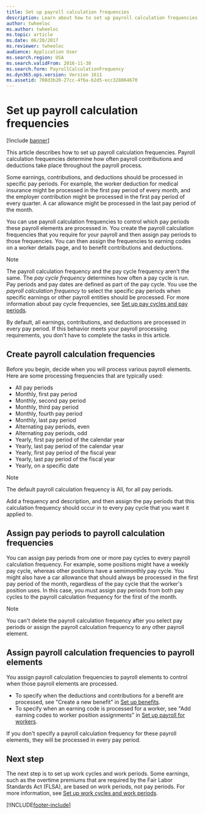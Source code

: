 ```yaml
---
title: Set up payroll calculation frequencies
description: Learn about how to set up payroll calculation frequencies, including an outline on how to assign pay periods to payroll calculation frequencies.
author: twheeloc
ms.author: twheeloc
ms.topic: article
ms.date: 06/20/2017
ms.reviewer: twheeloc
audience: Application User
ms.search.region: USA
ms.search.validFrom: 2016-11-30
ms.search.form: PayrollCalculationFrequency
ms.dyn365.ops.version: Version 1611
ms.assetid: 708d3b20-27cc-4f6a-b2d5-ecc328864670
---
```


# Set up payroll calculation frequencies

[!include [banner](../../../../../finance/includes/banner.md)]

This article describes how to set up payroll calculation frequencies. Payroll calculation frequencies determine how often payroll contributions and deductions take place throughout the payroll process.

Some earnings, contributions, and deductions should be processed in specific pay periods. For example, the worker deduction for medical insurance might be processed in the first pay period of every month, and the employer contribution might be processed in the first pay period of every quarter. A car allowance might be processed in the last pay period of the month.

You can use payroll calculation frequencies to control which pay periods these payroll elements are processed in. You create the payroll calculation frequencies that you require for your payroll and then assign pay periods to those frequencies. You can then assign the frequencies to earning codes on a worker details page, and to benefit contributions and deductions.

> [!NOTE]
> The payroll calculation frequency and the pay cycle frequency aren't the same. The *pay cycle frequency* determines how often a pay cycle is run. Pay periods and pay dates are defined as part of the pay cycle. You use the *payroll calculation frequency* to select the specific pay periods when specific earnings or other payroll entities should be processed. For more information about pay cycle frequencies, see [Set up pay cycles and pay periods](noam-usa-pay-cycle-pay-period-tasks-sample.md).

By default, all earnings, contributions, and deductions are processed in every pay period. If this behavior meets your payroll processing requirements, you don't have to complete the tasks in this article.

## Create payroll calculation frequencies

Before you begin, decide when you will process various payroll elements. Here are some processing frequencies that are typically used:

- All pay periods
- Monthly, first pay period
- Monthly, second pay period
- Monthly, third pay period
- Monthly, fourth pay period
- Monthly, last pay period
- Alternating pay periods, even
- Alternating pay periods, odd
- Yearly, first pay period of the calendar year
- Yearly, last pay period of the calendar year
- Yearly, first pay period of the fiscal year
- Yearly, last pay period of the fiscal year
- Yearly, on a specific date

> [!NOTE]
> The default payroll calculation frequency is All, for all pay periods.

Add a frequency and description, and then assign the pay periods that this calculation frequency should occur in to every pay cycle that you want it applied to.

## Assign pay periods to payroll calculation frequencies

You can assign pay periods from one or more pay cycles to every payroll calculation frequency. For example, some positions might have a weekly pay cycle, whereas other positions have a semimonthly pay cycle. You might also have a car allowance that should always be processed in the first pay period of the month, regardless of the pay cycle that the worker's position uses. In this case, you must assign pay periods from both pay cycles to the payroll calculation frequency for the first of the month.

> [!NOTE]
> You can't delete the payroll calculation frequency after you select pay periods or assign the payroll calculation frequency to any other payroll element.

## Assign payroll calculation frequencies to payroll elements

You assign payroll calculation frequencies to payroll elements to control when those payroll elements are processed.

- To specify when the deductions and contributions for a benefit are processed, see "Create a new benefit" in [Set up benefits](noam-usa-benefit-set-up-tasks.md).
- To specify when an earning code is processed for a worker, see "Add earning codes to worker position assignments" in [Set up payroll for workers](noam-usa-worker-position-payroll-tasks.md).

If you don't specify a payroll calculation frequency for these payroll elements, they will be processed in every pay period.

## Next step

The next step is to set up work cycles and work periods. Some earnings, such as the overtime premiums that are required by the Fair Labor Standards Act (FLSA), are based on work periods, not pay periods. For more information, see [Set up work cycles and work periods](noam-usa-work-cycle-work-period-tasks.md).


[!INCLUDE[footer-include](../../../../../includes/footer-banner.md)]
